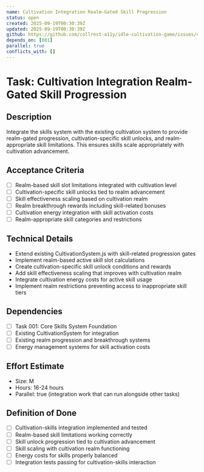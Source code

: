```yaml
---
name: Cultivation Integration Realm-Gated Skill Progression
status: open
created: 2025-09-19T00:30:39Z
updated: 2025-09-19T00:30:39Z
github: https://github.com/collrest-a11y/idle-cultivation-game/issues/42
depends_on: [001]
parallel: true
conflicts_with: []
---
```


# Task: Cultivation Integration Realm-Gated Skill Progression

## Description
Integrate the skills system with the existing cultivation system to provide realm-gated progression, cultivation-specific skill unlocks, and realm-appropriate skill limitations. This ensures skills scale appropriately with cultivation advancement.

## Acceptance Criteria
- [ ] Realm-based skill slot limitations integrated with cultivation level
- [ ] Cultivation-specific skill unlocks tied to realm advancement
- [ ] Skill effectiveness scaling based on cultivation realm
- [ ] Realm breakthrough rewards including skill-related bonuses
- [ ] Cultivation energy integration with skill activation costs
- [ ] Realm-appropriate skill categories and restrictions

## Technical Details
- Extend existing CultivationSystem.js with skill-related progression gates
- Implement realm-based active skill slot calculations
- Create cultivation-specific skill unlock conditions and rewards
- Add skill effectiveness scaling that improves with cultivation realm
- Integrate cultivation energy costs for active skill usage
- Implement realm restrictions preventing access to inappropriate skill tiers

## Dependencies
- [ ] Task 001: Core Skills System Foundation
- [ ] Existing CultivationSystem for integration
- [ ] Existing realm progression and breakthrough systems
- [ ] Energy management systems for skill activation costs

## Effort Estimate
- Size: M
- Hours: 16-24 hours
- Parallel: true (integration work that can run alongside other tasks)

## Definition of Done
- [ ] Cultivation-skills integration implemented and tested
- [ ] Realm-based skill limitations working correctly
- [ ] Skill unlock progression tied to cultivation advancement
- [ ] Skill scaling with cultivation realm functioning
- [ ] Energy costs for skills properly balanced
- [ ] Integration tests passing for cultivation-skills interaction